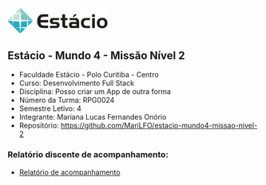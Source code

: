 [<img src="./estacio-logo.webp" width="200"/>](./estacio-logo.webp)

## Estácio - Mundo 4 - Missão Nível 2

- Faculdade Estácio - Polo Curitiba - Centro
- Curso: Desenvolvimento Full Stack
- Disciplina: Posso criar um App de outra forma
- Número da Turma: RPG0024
- Semestre Letivo: 4
- Integrante: Mariana Lucas Fernandes Onório
- Repositório: https://github.com/MariLFO/estacio-mundo4-missao-nivel-2

### Relatório discente de acompanhamento:
- [Relatório de acompanhamento](./Miss%C3%A3o%20Pr%C3%A1tica_%20Mundo%204%20-%20N%C3%ADvel%202.pdf)